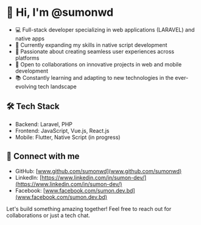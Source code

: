 # 👋 Hi, I'm @sumonwd

- 💻 Full-stack developer specializing in web applications (LARAVEL) and native apps
- 🌱 Currently expanding my skills in native script development
- 🚀 Passionate about creating seamless user experiences across platforms
- 🤝 Open to collaborations on innovative projects in web and mobile development
- 📚 Constantly learning and adapting to new technologies in the ever-evolving tech landscape

## 🛠️ Tech Stack
- Backend: Laravel, PHP
- Frontend: JavaScript, Vue.js, React.js
- Mobile: Flutter, Native Script (in progress)

## 🔗 Connect with me
- GitHub: [www.github.com/sumonwd](www.github.com/sumonwd)
- LinkedIn: [https://www.linkedin.com/in/sumon-dev/](https://www.linkedin.com/in/sumon-dev/)
- Facebook: [www.facebook.com/sumon.dev.bd](www.facebook.com/sumon.dev.bd)

Let's build something amazing together! Feel free to reach out for collaborations or just a tech chat.

<!---
sumonwd/sumonwd is a ✨ special ✨ repository because its `README.md` (this file) appears on your GitHub profile.
You can click the Preview link to take a look at your changes.
--->

